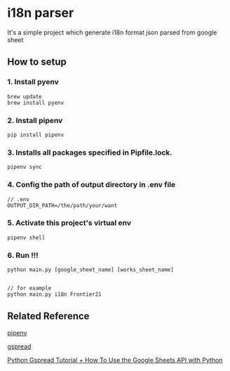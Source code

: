 # i18n parser
It's a simple project which generate i18n format json parsed from google sheet 

## How to setup

### 1. Install pyenv
```
brew update
brew install pyenv
```

### 2. Install pipenv
```
pip install pipenv
```

### 3. Installs all packages specified in Pipfile.lock.
```
pipenv sync
```

### 4. Config the path of output directory in .env file
```
// .env
OUTPUT_DIR_PATH=/the/path/your/want
```
### 5. Activate this project's virtual env
```
pipenv shell
```

### 6. Run !!!
```
python main.py [google_sheet_name] [works_sheet_name]


// for example
python main.py i18n Frontier21
```


## Related Reference

[pipenv](https://github.com/pypa/pipenv)

[gspread](https://gspread.readthedocs.io/en/latest/oauth2.html#service-account)

[Python Gspread Tutorial + How To Use the Google Sheets API with Python](https://www.youtube.com/watch?v=ddf5Z0aQPzY)